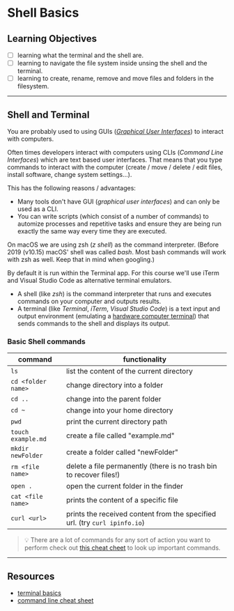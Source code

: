 # Shell Basics

## Learning Objectives

- [ ] learning what the terminal and the shell are.
- [ ] learning to navigate the file system inside unsing the shell and the terminal.
- [ ] learning to create, rename, remove and move files and folders in the filesystem.

---

## Shell and Terminal

You are probably used to using GUIs (_[Graphical User Interfaces](https://en.wikipedia.org/wiki/Graphical_user_interface)_) to interact with computers.

Often times developers interact with computers using CLIs (_Command Line Interfaces_) which are text
based user interfaces. That means that you type commands to interact with the computer
(create / move / delete / edit files, install software, change system settings...).

This has the following reasons / advantages:

- Many tools don't have GUI (_graphical user interfaces_) and can only be used as a CLI.
- You can write scripts (which consist of a number of commands) to automize processes and repetitive
  tasks and ensure they are being run exactly the same way every time they are executed.

On macOS we are using zsh (_z shell_) as the command interpreter. (Before 2019 (v10.15) macOS' shell was called _bash_. Most bash commands will work with zsh as well. Keep that in mind when googling.)

By default it is run within the Terminal app. For this course we'll use iTerm and Visual Studio Code as alternative terminal emulators.

- A shell (like _zsh_) is the command interpreter that runs and executes commands on your computer and
outputs results.
- A terminal (like _Terminal_, _iTerm_, _Visual Studio Code_) is a text input and output environment (emulating a [hardware computer terminal](https://en.wikipedia.org/wiki/Computer_terminal)) that sends commands to the shell and displays its output.

### Basic Shell commands

| command            | functionality                                                              |
| ------------------ | -------------------------------------------------------------------------- |
| `ls`               | list the content of the current directory                                  |
| `cd <folder name>` | change directory into a folder                                             |
| `cd ..`            | change into the parent folder                                              |
| `cd ~`             | change into your home directory                                            |
| `pwd`              | print the current directory path                                           |
| `touch example.md` | create a file called "example.md"                                          |
| `mkdir newFolder`  | create a folder called "newFolder"                                         |
| `rm <file name>`   | delete a file permanently (there is no trash bin to recover files!)        |
| `open .`           | open the current folder in the finder                                      |
| `cat <file name>`  | prints the content of a specific file                                      |
| `curl <url>`       | prints the received content from the specified url. (try `curl ipinfo.io`) |

> 💡 There are a lot of commands for any sort of action you want to perform check out
> [this cheat cheet](https://github.com/RehanSaeed/Bash-Cheat-Sheet) to look up important commands.

---

## Resources

- [terminal basics](https://mrkaluzny.com/blog/terminal-101-getting-started-with-terminal/)
- [command line cheat sheet](https://github.com/0nn0/terminal-mac-cheatsheet#english-version)
